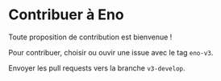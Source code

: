 # Contribuer à Eno

Toute proposition de contribution est bienvenue !

Pour contribuer, choisir ou ouvir une issue avec le tag `eno-v3`.

Envoyer les pull requests vers la branche `v3-develop`.
